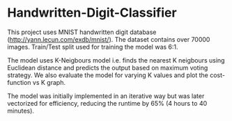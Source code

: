 # Handwritten-Digit-Classifier

This project uses MNIST handwritten digit database (http://yann.lecun.com/exdb/mnist/).
The dataset contains over 70000 images. Train/Test split used for training the model was 6:1.

The model uses K-Neigbours model i.e. finds the nearest K neigbours using Euclidean distance and predicts the output based on maximum voting strategy.
We also evaluate the model for varying K values and plot the cost-function vs K graph.

The model was initially implemented in an iterative way but was later vectorized for efficiency, reducing the runtime by 65% (4 hours to 40 minutes).
